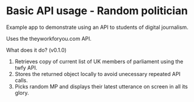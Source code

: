 Basic API usage - Random politician
===================================

Example app to demonstrate using an API to students of digital journalism.

Uses the theyworkforyou.com API.

What does it do? (v0.1.0)

1. Retrieves copy of current list of UK members of parliament using the twfy API.
2. Stores the returned object locally to avoid unecessary repeated API calls.
3. Picks random MP and displays their latest utterance on screen in all its glory.
